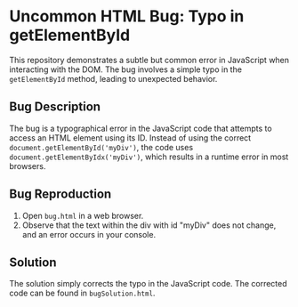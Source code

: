 # Uncommon HTML Bug: Typo in getElementById

This repository demonstrates a subtle but common error in JavaScript when interacting with the DOM. The bug involves a simple typo in the `getElementById` method, leading to unexpected behavior.

## Bug Description
The bug is a typographical error in the JavaScript code that attempts to access an HTML element using its ID.  Instead of using the correct `document.getElementById('myDiv')`, the code uses `document.getElementByIdx('myDiv')`, which results in a runtime error in most browsers.

## Bug Reproduction
1. Open `bug.html` in a web browser.
2. Observe that the text within the div with id "myDiv" does not change, and an error occurs in your console.

## Solution
The solution simply corrects the typo in the JavaScript code. The corrected code can be found in `bugSolution.html`.